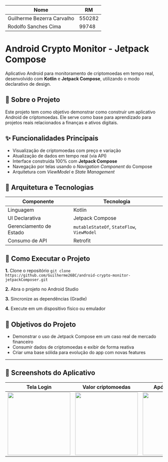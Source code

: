|           Nome             |   RM   |
|----------------------------|--------|
| Guilherme Bezerra Carvalho | 550282 |
| Rodolfo Sanches Cima       | 99748  |

# Android Crypto Monitor - Jetpack Compose

Aplicativo Android para monitoramento de criptomoedas em tempo real, desenvolvido com **Kotlin** e **Jetpack Compose**, utilizando o modo declarativo de design.


## 📌 Sobre o Projeto

Este projeto tem como objetivo demonstrar como construir um aplicativo Android de criptomoedas. Ele serve como base para aprendizado para projetos reais relacionados a finanças e ativos digitais.


## ✨ Funcionalidades Principais

- Visualização de criptomoedas com preço e variação
- Atualização de dados em tempo real (via API)
- Interface construída 100% com **Jetpack Compose**
- Navegação por telas usando o *Navigation Component* do Compose
- Arquitetura com *ViewModel* e *State Management*

## 🧱 Arquitetura e Tecnologias

| Componente             | Tecnologia                                |
|------------------------|-------------------------------------------|
| Linguagem              | Kotlin                                    |
| UI Declarativa         | Jetpack Compose                           |
| Gerenciamento de Estado| `mutableStateOf`, `StateFlow`, `ViewModel`|
| Consumo de API         | Retrofit                                  |

## 🚀 Como Executar o Projeto

**1.** Clone o repositório
`git clone https://github.com/Guilherme26BC/android-crypto-monitor-jetpackComposer.git`

**2.** Abra o projeto no Android Studio

**3.**  Sincronize as dependências (Gradle)

**4.** Execute em um dispositivo físico ou emulador

## 🎯 Objetivos do Projeto

- Demonstrar o uso de Jetpack Compose em um caso real de mercado financeiro
- Consumir dados de criptomoedas e exibir de forma reativa
- Criar uma base sólida para evolução do app com novas features

---

## 📱 Screenshots do Aplicativo

| Tela Login | Valor criptomoedas | Após "atualizar" | Após "voltar" |
|--------------|----------------------|-------------------|-------------|
| <img src="assets/screen1.png" width="200"/> | <img src="assets/screen2.png" width="200"/> | <img src="assets/screen3.png" width="200"/> | <img src="assets/screen4.png" width="200"/> |
